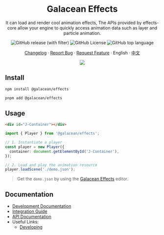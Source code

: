 <div align="center"><a name="readme-top"></a>

<h1>Galacean Effects</h1>

It can load and render cool animation effects, The APIs provided by effects-core allow your engine to quickly access animation data such as layer and particle animation.

![GitHub release (with filter)](https://img.shields.io/github/v/release/galacean/effects-runtime)
![GitHub License](https://img.shields.io/github/license/galacean/effects-runtime)
![GitHub top language](https://img.shields.io/github/languages/top/galacean/effects-runtime)

[Changelog](./CHANGELOG.md) · [Report Bug][github-issues-url] · [Request Feature][github-issues-url] · English · [中文](./README-zh_CN.md)

![](https://raw.githubusercontent.com/andreasbm/readme/master/assets/lines/rainbow.png)

[github-issues-url]: https://github.com/galacean/effects-runtime/issues
</div>

## Install

``` bash
npm install @galacean/effects
```

``` bash
pnpm add @galacean/effects
```

## Usage

``` html
<div id="J-Container"></div>
```

``` ts
import { Player } from '@galacean/effects';

// 1. Instantiate a player
const player = new Player({
  container: document.getElementById('J-Container'),
});

// 2. Load and play the animation resource
player.loadScene('./demo.json');
```

> Get the `demo.json` by using the [Galacean Effects](https://galacean.antgroup.com/effects/) editor.

## Documentation

- [Development Documentation](https://galacean.antgroup.com/effects/#/user/dgmswcgk63yfngku)
- [Integration Guide](https://galacean.antgroup.com/effects/#/user/ti4f2yx1rot4hs1n)
- [API Documentation](https://galacean.antgroup.com/effects/#/api)
- Useful Links:
  - [Developing](docs/developing.md)



